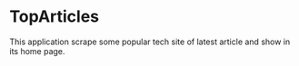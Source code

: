 # TopArticles
This application  scrape some popular tech site of latest article and show in its home page.  
